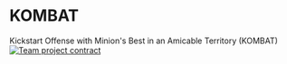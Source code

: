 # KOMBAT
Kickstart Offense with Minion's Best in an Amicable Territory (KOMBAT)
<a href="https://drive.google.com/file/d/1a4r6U2oNJxBAwh4fgWXZtGMSLBPhEqku/view?usp=sharing" target="_blank">
  <img src="https://img.shields.io/badge/Team%20project%20contract-blue" alt="Team project contract" />
</a>
